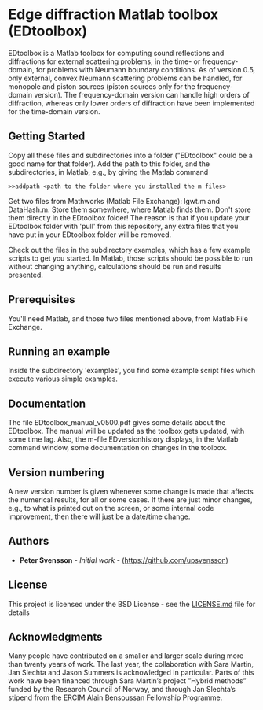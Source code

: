 # Edge diffraction Matlab toolbox (EDtoolbox)

EDtoolbox is a Matlab toolbox for computing sound reflections and diffractions for external scattering problems, in the time- or frequency-domain, for problems with Neumann boundary conditions. As of version 0.5, only external, convex Neumann scattering problems can be handled, for monopole and piston sources (piston sources only for the frequency-domain version). The frequency-domain version can handle high orders of diffraction, whereas only lower orders of diffraction have been implemented for the time-domain version.

## Getting Started

Copy all these files and subdirectories into a folder ("EDtoolbox" could be a good name for that folder). Add the path to this folder, and the subdirectories, in Matlab, e.g., by giving the Matlab command

```
>>addpath <path to the folder where you installed the m files>
```

Get two files from Mathworks (Matlab File Exchange): lgwt.m and DataHash.m. Store them somewhere, where Matlab finds them. Don't store them directly in the EDtoolbox folder! The reason is that if you update your EDtoolbox folder with 'pull' from this repository, any extra files that you have put in your EDtoolbox folder will be removed. 

Check out the files in the subdirectory examples, which has a few example scripts to get you started. In Matlab, those scripts should be possible to run without changing anything, calculations should be run and results presented. 

## Prerequisites

You'll need Matlab, and those two files mentioned above, from Matlab File Exchange.


## Running an example

Inside the subdirectory 'examples', you find some example script files which execute various simple examples.

## Documentation

The file EDtoolbox_manual_v0500.pdf gives some details about the EDtoolbox. The manual will be updated as the toolbox gets updated, with some time lag. Also, the m-file EDversionhistory displays, in the Matlab command window, some documentation on changes in the toolbox.

## Version numbering

A new version number is given whenever some change is made that affects the numerical results, for all or some cases. If there are just minor changes, e.g., to what is printed out on the screen, or some internal code improvement, then there will just be a date/time change. 

## Authors

* **Peter Svensson** - *Initial work* - (https://github.com/upsvensson)


## License

This project is licensed under the BSD License - see the [LICENSE.md](LICENSE.md) file for details

## Acknowledgments

Many people have contributed on a smaller and larger scale during more than twenty years of work. The last year, the collaboration with Sara Martin, Jan Slechta and Jason Summers is acknowledged in particular.
Parts of this work have been financed through Sara Martin’s project ”Hybrid methods” funded by the Research Council of Norway, and through Jan Slechta’s stipend from the ERCIM Alain Bensoussan Fellowship Programme.


